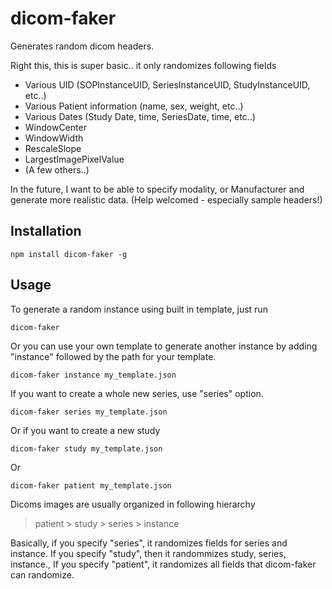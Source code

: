 
# dicom-faker

Generates random dicom headers.

Right this, this is super basic.. it only randomizes following fields

* Various UID (SOPInstanceUID, SeriesInstanceUID, StudyInstanceUID, etc..)
* Various Patient information (name, sex, weight, etc..)
* Various Dates (Study Date, time, SeriesDate, time, etc..)
* WindowCenter
* WindowWidth
* RescaleSlope
* LargestImagePixelValue
* (A few others..)

In the future, I want to be able to specify modality, or Manufacturer and generate more realistic data. (Help welcomed - especially sample headers!)

## Installation

    npm install dicom-faker -g

## Usage

To generate a random instance using built in template, just run

    dicom-faker

Or you can use your own template to generate another instance by adding "instance" followed by the path for your template.

    dicom-faker instance my_template.json

If you want to create a whole new series, use "series" option.

    dicom-faker series my_template.json

Or if you want to create a new study

    dicom-faker study my_template.json

Or

    dicom-faker patient my_template.json

Dicoms images are usually organized in following hierarchy

> patient > study > series > instance

Basically, if you specify "series", it randomizes fields for series and instance. If you specify "study", then it randommizes study, series, instance., If you specify "patient", it randomizes all fields that dicom-faker can randomize.


